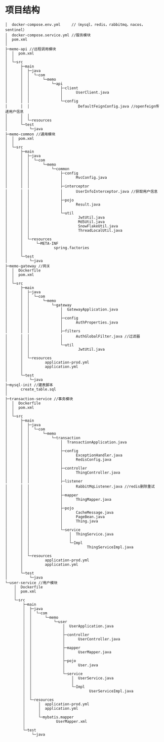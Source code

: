 # 项目结构

    │  docker-compose.env.yml     //（mysql，redis，rabbitmq，nacos，sentinel）
    │  docker-compose.service.yml //服务模块
    │  pom.xml
    │
    ├─memo-api //远程调用模块
    │  │  pom.xml
    │  │
    │  └─src
    │      ├─main
    │      │  ├─java
    │      │  │  └─com
    │      │  │      └─memo
    │      │  │          └─api
    │      │  │              ├─client
    │      │  │              │      UserClient.java
    │      │  │              │
    │      │  │              └─config
    │      │  │                      DefaultFeignConfig.java //openfeign传递用户信息
    │      │  │
    │      │  └─resources
    │      └─test
    │          └─java
    ├─memo-common //通用模块
    │  │  pom.xml
    │  │
    │  └─src
    │      ├─main
    │      │  ├─java
    │      │  │  └─com
    │      │  │      └─memo
    │      │  │          └─common
    │      │  │              ├─config
    │      │  │              │      MvcConfig.java
    │      │  │              │
    │      │  │              ├─interceptor
    │      │  │              │      UserInfoInterceptor.java //获取用户信息
    │      │  │              │
    │      │  │              ├─pojo
    │      │  │              │      Result.java
    │      │  │              │
    │      │  │              └─util
    │      │  │                      JwtUtil.java
    │      │  │                      Md5Util.java
    │      │  │                      SnowFlakeUtil.java
    │      │  │                      ThreadLocalUtil.java
    │      │  │
    │      │  └─resources
    │      │      └─META-INF
    │      │              spring.factories
    │      │
    │      └─test
    │          └─java
    ├─memo-gateway //网关
    │  │  Dockerfile
    │  │  pom.xml
    │  │
    │  └─src
    │      ├─main
    │      │  ├─java
    │      │  │  └─com
    │      │  │      └─memo
    │      │  │          └─gateway
    │      │  │              │  GatewayApplication.java
    │      │  │              │
    │      │  │              ├─config
    │      │  │              │      AuthProperties.java
    │      │  │              │
    │      │  │              ├─filters
    │      │  │              │      AuthGlobalFilter.java //过滤器
    │      │  │              │
    │      │  │              └─util
    │      │  │                      JwtUtil.java
    │      │  │
    │      │  └─resources
    │      │          application-prod.yml
    │      │          application.yml
    │      │
    │      └─test
    │          └─java
    ├─mysql-init //建表脚本
    │      create_table.sql
    │
    ├─transaction-service //事务模块
    │  │  Dockerfile
    │  │  pom.xml
    │  │
    │  └─src
    │      ├─main
    │      │  ├─java
    │      │  │  └─com
    │      │  │      └─memo
    │      │  │          └─transaction
    │      │  │              │  TransactionApplication.java
    │      │  │              │
    │      │  │              ├─config
    │      │  │              │      ExceptionHandler.java
    │      │  │              │      RedisConfig.java
    │      │  │              │
    │      │  │              ├─controller
    │      │  │              │      ThingController.java
    │      │  │              │
    │      │  │              ├─listener
    │      │  │              │      RabbitMqListener.java //redis删除重试
    │      │  │              │
    │      │  │              ├─mapper
    │      │  │              │      ThingMapper.java
    │      │  │              │
    │      │  │              ├─pojo
    │      │  │              │      CacheMessage.java
    │      │  │              │      PageBean.java
    │      │  │              │      Thing.java
    │      │  │              │
    │      │  │              └─service
    │      │  │                  │  ThingService.java
    │      │  │                  │
    │      │  │                  └─Impl
    │      │  │                          ThingServiceImpl.java
    │      │  │
    │      │  └─resources
    │      │          application-prod.yml
    │      │          application.yml
    │      │
    │      └─test
    │          └─java
    └─user-service //用户模块
        │  Dockerfile
        │  pom.xml
        │
        └─src
            ├─main
            │  ├─java
            │  │  └─com
            │  │      └─memo
            │  │          └─user
            │  │              │  UserApplication.java
            │  │              │
            │  │              ├─controller
            │  │              │      UserController.java
            │  │              │
            │  │              ├─mapper
            │  │              │      UserMapper.java
            │  │              │
            │  │              ├─pojo
            │  │              │      User.java
            │  │              │
            │  │              └─service
            │  │                  │  UserService.java
            │  │                  │
            │  │                  └─Impl
            │  │                          UserServiceImpl.java
            │  │
            │  └─resources
            │      │  application-prod.yml
            │      │  application.yml
            │      │
            │      └─mybatis.mapper
            │              UserMapper.xml
            │
            └─test
                └─java

